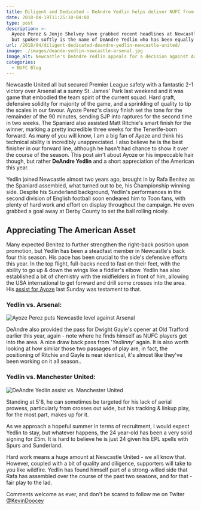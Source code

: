 ```yaml
---
title: Diligent and Dedicated - DeAndre Yedlin helps deliver NUFC from the drop
date: 2018-04-19T11:25:10-04:00
type: post
description: >-
  Ayoze Perez & Jonjo Shelvey have grabbed recent headlines at Newcastle United,
  but spoken softly is the name of DeAndre Yedlin who has been equally crucial.
url: /2018/04/diligent-dedicated-deandre-yedlin-newcastle-united/
image: ./images/deande-yedlin-newcastle-arsenal.jpg
image_alt: Newcastle's DeAndre Yedlin appeals for a decision against Arsenal.
categories:
  - NUFC Blog
---
```


Newcastle United all but secured Premier League safety with a fantastic 2-1 victory over Arsenal at a sunny St. James' Park last weekend and it was game that embodied the team spirit of the current squad. Hard graft, defensive solidity for majority of the game, and a sprinkling of quality to tip the scales in our favour. Ayoze Perez's classy finish set the tone for the remainder of the 90 minutes, sending SJP into raptures for the second time in two weeks. The Spaniard also assisted Matt Ritchie's smart finish for the winner, marking a pretty incredible three weeks for the Tenerife-born forward. As many of you will know, I am a big fan of Ayoze and think his technical ability is incredibly unappreciated. I also believe he is the best finisher in our forward line, although he hasn't had chance to show it over the course of the season. This post ain't about Ayoze or his impeccable hair though, but rather **DeAndre Yedlin** and a short appreciation of the American this year.

Yedlin joined Newcastle almost two years ago, brought in by Rafa Benitez as the Spaniard assembled, what turned out to be, his Championship winning side. Despite his Sunderland background, Yedlin's performances in the second division of English football soon endeared him to Toon fans, with plenty of hard work and effort on display throughout the campaign. He even grabbed a goal away at Derby County to set the ball rolling nicely.

## Appreciating The American Asset

Many expected Benitez to further strengthen the right-back position upon promotion, but Yedlin has been a steadfast member in Newcastle's back four this season. His pace has been crucial to the side's defensive efforts this year. In the top flight, full-backs need to fast on their feet, with the ability to go up & down the wings like a fiddler's elbow. Yedlin has also established a bit of chemistry with the midfielders in front of him, allowing the USA international to get forward and drill some crosses into the area. His [assist for Ayoze](https://video.twimg.com/tweet_video/Da02BiEXkAAq3h4.mp4) last Sunday was testament to that.

### Yedlin vs. Arsenal:

![Ayoze Perez puts Newcastle level against Arsenal](https://media.giphy.com/media/1qZ8n7lrAi0o8i7rvA/giphy.gif)

DeAndre also provided the pass for Dwight Gayle's opener at Old Trafford earlier this year, again - note where he finds himself as NUFC players get into the area. A nice draw back pass from '_Yedlinny_' again. It is also worth looking at how similar those two passages of play are, in fact, the positioning of Ritchie and Gayle is near identical, it's almost like they've been working on it all season..

### Yedlin vs. Manchester United:

![DeAndre Yedlin assist vs. Manchester United](https://media.giphy.com/media/vNq21Yn8rMJDJVZr3T/giphy.gif)

Standing at 5'8, he can sometimes be targeted for his lack of aerial prowess, particularly from crosses out wide, but his tracking & linkup play, for the most part, makes up for it.

As we approach a hopeful summer in terms of recruitment, I would expect Yedlin to stay, but whatever happens, the 24 year-old has been a very solid signing for £5m. It is hard to believe he is just 24 given his EPL spells with Spurs and Sunderland.

Hard work means a huge amount at Newcastle United - we all know that. However, coupled with a bit of quality and diligence, supporters will take to you like wildfire. Yedlin has found himself part of a strong-willed side that Rafa has assembled over the course of the past two seasons, and for that - fair play to the lad.

Comments welcome as ever, and don't be scared to follow me on Twiter [@KevinDoocey](https://twitter.com/kevindoocey)
